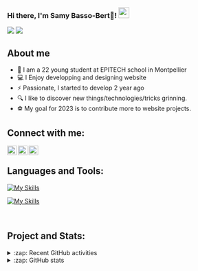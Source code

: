 ### Hi there, I'm Samy Basso-Bert🚀! <img src="https://media.giphy.com/media/hvRJCLFzcasrR4ia7z/giphy.gif" width="25px">
<img  src="https://img.shields.io/badge/-Epitech-blue?style=for-the-badge" /> <img  src="https://img.shields.io/badge/-Montpellier-orange?style=for-the-badge" />
<br/>

## About me

- 🌱 I am a 22 young student at EPITECH school in Montpellier
- 💻 I Enjoy developping and designing website 
- ⚡ Passionate, I started to develop 2 year ago
- 🔍 I like to discover new things/technologies/tricks grinning.
- ⚽ My goal for 2023 is to contribute more to website projects.


## Connect with me:

<a href="https://www.linkedin.com/in/samy-basso-bert-772177176/"><img align="left" alt="/" width="22px" src="https://cdn.jsdelivr.net/npm/simple-icons@v3/icons/linkedin.svg" /><a>
<a href="https://www.instagram.com/samybss_/"><img align="left" alt="/" width="22px" src="https://cdn.jsdelivr.net/npm/simple-icons@v3/icons/instagram.svg" /><a>
<a href="mailto:bassobertsamy@gmail.com"><img align="left" alt="/" width="22px"  src="https://img.icons8.com/ios-filled/50/000000/new-post.png"/><a>
<br />

 
## Languages and Tools:

[![My Skills](https://skillicons.dev/icons?i=html,css,sass,bootstrap,tailwind,js,ts,jquery,react,nextjs,vue,threejs,blender,nodejs,express,php,symfony,wordpress,py,mysql,postgres,mongodb,git,docker,kubernetes,ansible,linux)](https://skillicons.dev)
 
 
 [![My Skills](https://skillicons.dev/icons?i=nextjs)](https://skillicons.dev)
 

 

<br />



## Project and Stats:

<details>
  <summary>:zap: Recent GitHub activities</summary>
   <ul>
  <li> <a href="https://github.com/Samybassobert73/Count-of-money">Crypto Monnaie dashboard (React, Nextjs, Redux, symfony api plateform, my sql, docker-compose)</a></li>
    <li> <a href="https://github.com/Samybassobert73/bigTrip">BigTrip travel planner (React, Nextjs, symfony api plateform, my sql, docker-compose)</a></li>
   </ul> 
  </details>

<details>
  <summary>:zap: GitHub stats</summary>
 <img width="45%" src="https://github-readme-stats.vercel.app/api?username=Samybassobert73&show_icons=true&langs_count=8" alt="Samybassobert73 github stats" />
 <img width="45%" src="https://github-readme-stats.vercel.app/api/top-langs/?username=Samybassobert73&show_icons=true&layout=compact" alt="Samybassobert's github stats" />
 
  
</details>

